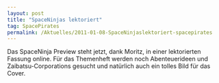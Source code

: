 ```yaml
---
layout: post
title: "SpaceNinjas lektoriert"
tag: SpacePirates
permalink: /Aktuelles/2011-01-08-SpaceNinjaslektoriert-spacepirates
---
```


Das SpaceNinja Preview steht jetzt, dank Moritz, in einer lektorierten Fassung online. Für das Themenheft werden noch Abenteuerideen und Zaibatsu-Corporations gesucht und natürlich auch ein tolles Bild für das Cover.
